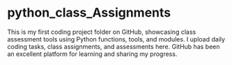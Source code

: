 # python_class_Assignments
This is my first coding project folder on GitHub, showcasing class assessment tools using Python functions, tools, and modules. I upload daily coding tasks, class assignments, and assessments here. GitHub has been an excellent platform for learning and sharing my progress.
